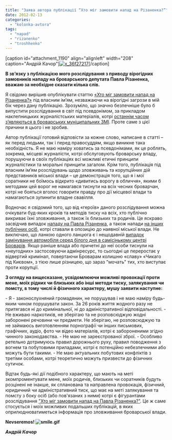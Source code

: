 ```yaml
---
title: "Заява автора публікації “Хто міг замовити напад на Різаненка?”"
date: 2012-02-13
categories: 
  - "kolonka-avtora"
tags: 
  - "napad"
  - "rizanenko"
  - "troshhenko"
---
```


\[caption id="attachment\_1190" align="alignleft" width="208" caption="Андрій Качор"\][![](https://mpz.brovary.org/wp-content/uploads/2012/02/x_36f27217.jpg "x_36f27217")](https://mpz.brovary.org/wp-content/uploads/2012/02/x_36f27217.jpg)\[/caption\]

**В зв’язку з публікацією мого розслідування з приводу вірогідних замовників нападу на броварського депутата Павла Різаненка, вважаю за необхідне сказати кілька слів.**

Я свідомо вирішив опублікувати статтю [«Хто міг замовити напад на Різаненка?»](https://mpz.brovary.org/novini/%D1%85%D1%82%D0%BE-%D0%BC%D1%96%D0%B3-%D0%B7%D0%B0%D0%BC%D0%BE%D0%B2%D0%B8%D1%82%D0%B8-%D0%BD%D0%B0%D0%BF%D0%B0%D0%B4-%D0%BD%D0%B0-%D1%80%D1%96%D0%B7%D0%B0%D0%BD%D0%B5%D0%BD%D0%BA%D0%B0/) під власним ім’ям, незважаючи на вірогідні загрози в мій бік через дану публікацію. Зрозуміло, що значно безпечніше було б випустити розслідування в світ під псевдонімом, за прикладом наклепницьких журналістських матеріалів, котрі [останнім часом з’являються в броварських муніципальних ЗМІ](http://brovary.kiev.ua/bili-chi-ne-bili). Проте саме з цієї причини я цього і не зробив. <!--more-->

Автор публікації готовий відповісти за кожне слово, написане в статті – як перед людьми, так і перед правосуддям, якщо виникне така необхідність. Я не маю наміру ховатись за псевдонімами, як це роблять, зокрема, місцеві журналісти, котрі обслуговують броварську владу, порушуючи в своїх публікаціях всі можливі етичні принципи журналістики та моральні принципи загалом. Крім того, публікація під власним ім’ям розслідувань щодо зловживань та корупційних дій представників міської влади – це демонстрація того, що я і мої соратники не боїмось відкрито «дивитись ворогу в обличчя», якими б методами цей ворог не намагався тиснути на всіх чесних броварчан, котрі не бояться вголос говорити правду про дії місцевої влади та намагаються зупинити владне свавілля.

Водночас я свідомий того, що від «героїв» даного розслідування можна очікувати буд-яких кроків та методів тиску на всіх, хто публічно викриває їхні зловживання, а також їх близьких та родичів. Це яскраво засвідчив випадок [нападу на Павла Різаненка](http://rizanenko.org/u-brovarah-pobyto-opozytsijnoho-deputata.html), а також напади [на інших публічних осіб](http://7dniv.com.ua/news/2457.htm), котрі ставали в опозицію до наявної міської влади. Не виключаю, що ланкою одного ланцюга є і нещодавній [випадок замінування автомобіля серед білого дня в самісінькому центрі Броварів](http://tsn.ua/video/video-novini/u-brovarah-pid-kiyevom-sogodni-evakuyuvali-lyudey.html?page=2&items=46139&type=0). Якщо раніше влада або причетні до неї особи тиснули на «неугодних» застосовуючи адмінресурс, то сьогодні це переростає у відвертий кримінал, повертаючи Броварам колишню «славу» «Чикаго під Києвом», з тією лише різницею, що зараз "мочать" тих, хто виступає проти корупції.

**З огляду на вищесказане, усвідомлюючи можливі провокації проти мене, моїх рідних чи близьких або інші методи тиску, залякування чи помсту, в тому числі й фізичного характеру, мушу заявити наступне:**

\- Я - законослухняний громадянин, не порушував і не маю наміру будь-яким чином порушувати закон. За 26 років життя жодного разу не притягався ні до кримінальної, ні до адміністративної відповідальності. - Не вживаю наркотиків, не зберігаю та не розповсюджую жодні заборонені речовини чи предмети. Не зберігаю, не розповсюджую та не займаюсь виготовленням порнографії чи інших письмових, графічних, аудіо, фото чи відео матеріалів, котрі є забороненими згідно чинного законодавства. - Не маю не зареєстрованої зброї. - Особливо ретельно дотримуюсь правил дорожнього руху, правил поводження з вогнем та побутовими приладами, котрі є потенційно небезпечними або можуть бути такими. - Не маю актуальних побутових конфліктів з третіми особами, котрі теоретично можуть призвести до фізичних сутичок.

Відтак будь-які дії подібного характеру, що мають на меті зкомпроментувати мене, моїх родичів, близьких чи соратників будуть розцінені не інакше, як спланована та направлена провокація, фізичний, юридичний чи адміністративний тиск, що має на меті залякування та помсту з боку осіб (або пов'язаних з ними) котрі є фігурантами розслідування ["Хто міг замовити напад на Павла Різаненка?"](https://mpz.brovary.org/novini/%D1%85%D1%82%D0%BE-%D0%BC%D1%96%D0%B3-%D0%B7%D0%B0%D0%BC%D0%BE%D0%B2%D0%B8%D1%82%D0%B8-%D0%BD%D0%B0%D0%BF%D0%B0%D0%B4-%D0%BD%D0%B0-%D1%80%D1%96%D0%B7%D0%B0%D0%BD%D0%B5%D0%BD%D0%BA%D0%B0/). Це ж саме стосується і моїх можливих подальших публікацій, в яких оприлюднюватиметься інформація про зловживання броварської влади.

**Nevseremos! ![smile.gif](http://city.brovary.net/portal/style_emoticons/default/smile.gif)** 

_**Андрій Качор**_
